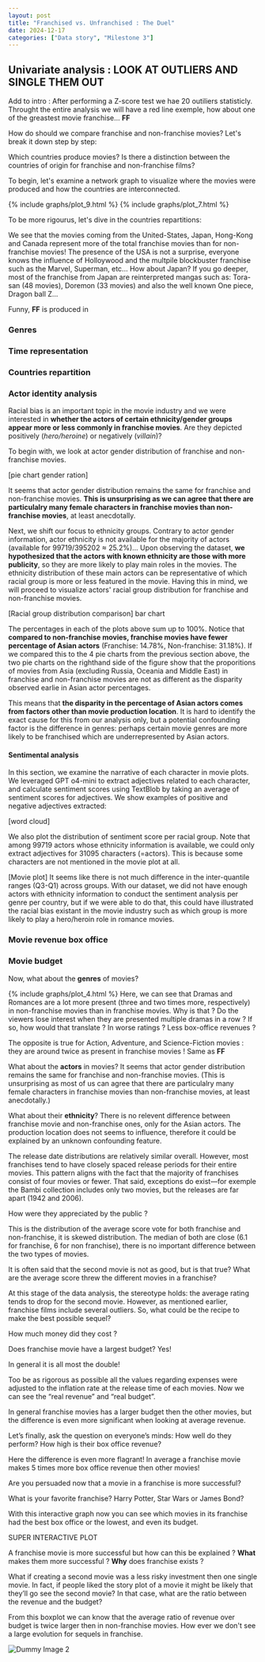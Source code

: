 ```yaml
---
layout: post
title: "Franchised vs. Unfranchised : The Duel"
date: 2024-12-17
categories: ["Data story", "Milestone 3"]
---
```


## Univariate analysis : LOOK AT OUTLIERS AND SINGLE THEM OUT

Add to intro : After performing a Z-score test we hae 20 outiliers statisticly. Throught the entire analysis we will have a red line exemple, how about one of the greastest movie franchise... **FF**

How do should we compare franchise and non-franchise movies? Let's break it down step by step:

Which countries produce movies? Is there a distinction between the countries of origin for franchise and non-franchise films?

To begin, let's examine a network graph to visualize where the movies were produced and how the countries are interconnected.

{% include graphs/plot_9.html %}
{% include graphs/plot_7.html %}


To be more rigourus, let's dive in the countries repartitions: 




We see that the movies coming from the United-States, Japan, Hong-Kong and Canada represent more of the total franchise movies than for non-franchise movies! 
The presence of the USA is not a surprise, everyone knows the influence of Holloywood and the multpile blockbuster franchise such as the Marvel, Superman, etc... 
How about Japan? If you go deeper, most of the franchise from Japan are reinterpreted mangas such as: Tora-san (48 movies), Doremon (33 movies) and also the well known One piece, Dragon ball Z...

Funny, **FF** is produced in 

### Genres

### Time representation

### Countries repartition

### Actor identity analysis

Racial bias is an important topic in the movie industry and we were interested in **whether the actors of certain ethnicity/gender groups appear more or less commonly in franchise movies**. Are they depicted positively (*hero/heroine*) or negatively (*villain*)?

To begin with, we look at actor gender distribution of franchise and non-franchise movies.

[pie chart gender ration]

It seems that actor gender distribution remains the same for franchise and non-franchise movies. **This is unsurprising as we can agree that there are particulalry many female characters in franchise movies than non-franchise movies**, at least anecdotally.

Next, we shift our focus to ethnicity groups. Contrary to actor gender information, actor ethnicity is not available for the majority of actors (available for 99719/395202 $\approx$ 25.2%)... Upon observing the dataset, **we hypothesized that the actors with known ethnicity are those with more publicity**, so they are more likely to play main roles in the movies. The ethnicity distribution of these main actors can be representative of which racial group is more or less featured in the movie. Having this in mind, we will proceed to visualize actors' racial group distribution for franchise and non-franchise movies.

[Racial group distribution comparison] bar chart

The percentages in each of the plots above sum up to 100%. Notice that **compared to non-franchise movies, franchise movies have fewer percentage of Asian actors** (Franchise: 14.78%, Non-franchise: 31.18%). If we compared this to the 4 pie charts from the previous section above, the two pie charts on the righthand side of the figure show that the proporitions of movies from Asia (excluding Russia, Oceania and Middle East) in franchise and non-franchise movies are not as different as the disparity observed earlie in Asian actor percentages.

This means that **the disparity in the percentage of Asian actors comes from factors other than movie production location**. It is hard to identify the exact cause for this from our analysis only, but a potential confounding factor is the difference in genres: perhaps certain movie genres are more likely to be franchised which are underrepresented by Asian actors.

#### Sentimental analysis
In this section, we examine the narrative of each character in movie plots. We leveraged GPT o4-mini to extract adjectives related to each character, and calculate sentiment scores using TextBlob by taking an average of sentiment scores for adjectives. We show examples of positive and negative adjectives extracted:

[word cloud]

We also plot the distribution of sentiment score per racial group. Note that among 99719 actors whose ethnicity information is available, we could only extract adjectives for 31095 characters (=actors). This is because some characters are not mentioned in the movie plot at all.

[Movie plot]
It seems like there is not much difference in the inter-quantile ranges (Q3-Q1) across groups. With our dataset, we did not have enough actors with ethnicity information to conduct the sentiment analysis per genre per country, but if we were able to do that, this could have illustrated the racial bias existant in the movie industry such as which group is more likely to play a hero/heroin role in romance movies.

### Movie revenue box office

### Movie budget

Now, what about the **genres** of movies?

{% include graphs/plot_4.html %}
Here, we can see that Dramas and Romances are a lot more present (three and two times more, respectively) in non-franchise movies than in franchise movies. Why is that ? Do the viewers lose interest when they are presented multiple dramas in a row ? If so, how would that translate ? In worse ratings ? Less box-office revenues ? 

The opposite is true for Action, Adventure, and Science-Fiction movies : they are around twice as present in franchise movies !
Same as **FF**

What about the **actors** in movies? 
It seems that actor gender distribution remains the same for franchise and non-franchise movies. (This is unsurprising as most of us can agree that there are particulalry many female characters in franchise movies than non-franchise movies, at least anecdotally.)



What about their **ethnicity**? 
There is no relevent difference between franchise movie and non-franchise ones, only for the Asian actors. The production location does not seems to influence, therefore it could be explained by an unknown confounding feature. 



The release date distributions are relatively similar overall. However, most franchises tend to have closely spaced release periods for their entire movies. This pattern aligns with the fact that the majority of franchises consist of four movies or fewer. That said, exceptions do exist—for exemple the Bambi collection includes only two movies, but the releases are far apart (1942 and 2006).

How were they appreciated by the public ?

This is the distribution of the average score vote for both franchise and non-franchise, it is skewed distribution. The median of both are close (6.1 for franchise, 6 for non franchise), there is no important difference between the two types of movies. 

It is often said that the second movie is not as good, but is that true? What are the average score threw the different movies in a franchise? 



At this stage of the data analysis, the stereotype holds: the average rating tends to drop for the second movie. However, as mentioned earlier, franchise films include several outliers. So, what could be the recipe to make the best possible sequel?



How much money did they cost ?



Does franchise movie have a largest budget? Yes! 

In general it is all most the double! 

Too be as rigorous as possible all the values regarding expenses were adjusted to the inflation rate at the release time of each movies. Now we can see the “real revenue” and “real budget”.

In general franchise movies has a larger budget then the other movies, but the difference is even more significant when looking at average revenue. 

Let’s finally, ask the question on everyone’s minds: How well do they perform? How high is their box office revenue? 



Here the difference is even more flagrant! In average a franchise movie makes 5 times more box office revenue then other movies! 

Are you persuaded now that a movie in a franchise is more successful? 

What is your favorite franchise? Harry Potter, Star Wars or James Bond? 

With this interactive graph now you can see which movies in its franchise had the best box office or the lowest, and even its budget. 

SUPER INTERACTIVE PLOT 

 A franchise movie is more successful but  how can this be explained ? **What** makes them more successful ? **Why** does franchise exists ? 

What if creating a second movie was a less risky investment then one single movie. In fact, if people liked the story plot of a movie it might be likely that they’ll go see the second movie? In that case, what are the ratio between the revenue and the budget?



From this boxplot we can know that the average ratio of revenue over budget is twice larger then in non-franchise movies. How ever we don't see a large evolution for sequels in franchise. 






![Dummy Image 2](https://picsum.photos/1200/400)


